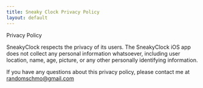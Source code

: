 ```yaml
---
title: Sneaky Clock Privacy Policy
layout: default
---
```


Privacy Policy

SneakyClock respects the privacy of its users. The SneakyClock iOS app does not collect any personal information whatsoever, including user location, name, age, picture, or any other personally identifying information.

If you have any questions about this privacy policy, please contact me at randomschmo@gmail.com